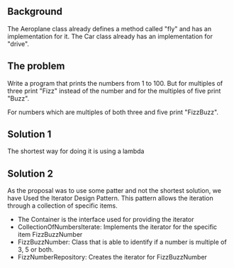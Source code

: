 ## Background 
The Aeroplane class already defines a method called "fly" and has an implementation for it.
The Car class already has an implementation for "drive".
   
## The problem  
Write a program that prints the numbers from 1 to 100.
But for multiples of three print "Fizz" instead of the number and for the multiples of five print "Buzz".

For numbers which are multiples of both three and five print "FizzBuzz".

## Solution 1
The shortest way for doing it is using a lambda 
## Solution 2
As the proposal was to use some patter and not the shortest solution, we have Used the Iterator Design Pattern. This pattern allows the iteration through a collection of specific items.

* The Container is the interface used for providing the iterator
* CollectionOfNumbersIterate: Implements the iterator for the specific item FizzBuzzNumber
* FizzBuzzNumber: Class that is able to identify if a number is multiple of 3, 5 or both.
* FizzNumberRepository: Creates the iterator for FizzBuzzNumber
